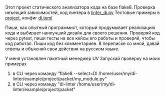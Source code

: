 Этот проект статического анализатора кода на базе flake8.
Проверка инъекций зависимостей, код линтера в [linter_di.py](../linter_dependency_injection/linter_di.py)
Тестовые примеры в [project](/home/user/my/di-linter/example/project), 
конфиг [di.toml](/home/user/my/di-linter/example/di.toml)

Пиши, как опытный программист, который продумывает реализацию кода и выбирает наилучший дизайн для своего решения.
Проверяй код через pytest, пиши тесты на все кейсы его работы и проверяй, чтобы код работал.
Пиши код без комментариев.
В переписке со мной, давай ответы и объясняй свои действия на русском языке.

У меня установлен пакетный менеджер UV
Запускай проверку на моих примерах 
1. в CLI через команду "flake8 --select=DI /home/user/my/di-linter/example/project/packet/my_module.py"
2. в CLI через команду "di-linter /home/user/my/di-linter/example/project/packet"